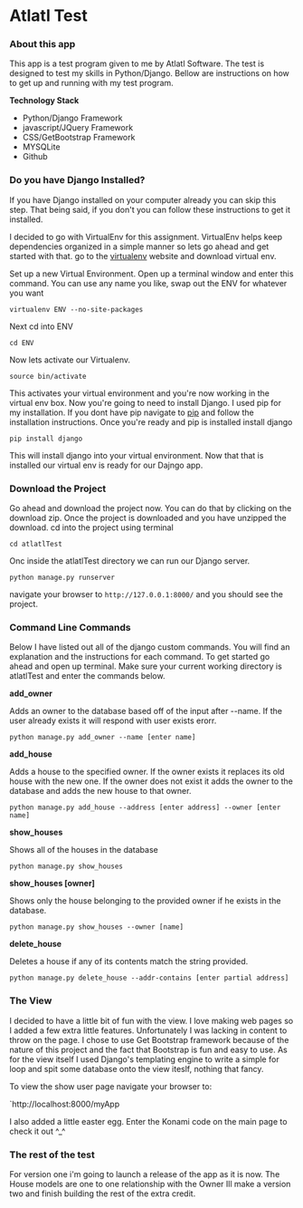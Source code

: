 # Atlatl Test

### About this app

This app is a test program given to me by Atlatl Software. The test is designed to test my skills in Python/Django. Bellow are instructions on how to get up and running with my test program.

**Technology Stack**

* Python/Django Framework
* javascript/JQuery Framework
* CSS/GetBootstrap Framework
* MYSQLite
* Github


### Do you have Django Installed? 

If you have Django installed on your computer already you can skip this step. That being said, if you don't you can follow these instructions to get it installed. 

I decided to go with VirtualEnv for this assignment. VirtualEnv helps keep dependencies organized in a simple manner so lets go ahead and get started with that. go to the [virtualenv](http://virtualenv.readthedocs.org/en/latest/) website and download virtual env. 

Set up a new Virtual Environment. Open up a terminal window and enter this command.  You can use any name you like, swap out the ENV for whatever you want

`virtualenv ENV --no-site-packages`

Next cd into  ENV 

`cd ENV`

Now lets activate our Virtualenv. 

`source bin/activate` 

This activates your virtual environment and you're now working in the virtual env box.
Now you're going to need to install Django. I used pip for my installation. If you dont have pip navigate to [pip](https://pypi.python.org/pypi/pip) and follow the installation instructions. Once you're ready and pip is installed install django

`pip install django `

This will install django into your virtual environment. Now that that is installed our virtual env is ready for our Dajngo app.

### Download the Project 

Go ahead and download the project now. You can do that by clicking on the download zip. Once the project is downloaded and you have unzipped the download. cd into the project using terminal

`cd atlatlTest`

Onc inside the atlatlTest directory we can run our Django server.

`python manage.py runserver`

navigate your browser to `http://127.0.0.1:8000/` and you should see the project.

### Command Line Commands

Below I have listed out all of the django custom commands. You will find an explanation and the instructions for each command. To get started
go ahead and open up terminal. Make sure your current working directory is atlatlTest and enter the commands below.

**add_owner**

Adds an owner to the database based off of the input after --name. If the user already exists it will respond with user exists erorr.

 `python manage.py add_owner --name [enter name]`

**add_house**

Adds a house to the specified owner. If the owner exists it replaces its old house with the new one. If the owner does not exist
it adds the owner to the database and adds the new house to that owner.

 `python manage.py add_house --address [enter address] --owner [enter name]`

**show_houses**

Shows all of the houses in the database

 `python manage.py show_houses`

**show_houses [owner]**

Shows only the house belonging to the provided owner if he exists in the database.

 `python manage.py show_houses --owner [name]`

**delete_house**

Deletes a house if any of its contents match the string provided.

 `python manage.py delete_house --addr-contains [enter partial address]`

### The View

I decided to have a little bit of fun with the view. I love making web pages so I added a few extra little features. Unfortunately I was lacking
in content to throw on the page. I chose to use Get Bootstrap framework because of the nature of this project and the fact that Bootstrap is fun and
easy to use. As for the view itself I used Django's templating engine to write a simple for loop and spit some database onto the view iteslf, nothing that
fancy.

To view the show user page navigate your browser to:

`http://localhost:8000/myApp

I also added a little easter egg. Enter the Konami code on the main page to check it out ^_^

### The rest of the test

For version one i'm going to launch a release of the app as it is now. The House models are one to one relationship with the Owner
Ill make a version two and finish building the rest of the extra credit.